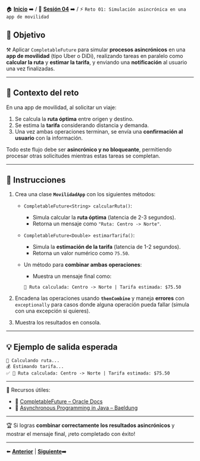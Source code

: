 🏠 [**Inicio**](../../Readme.md) ➡️ / 📖 [**Sesión 04**](../Readme.md) ➡️ / ⚡ `Reto 01: Simulación asincrónica en una app de movilidad`

## 🎯 Objetivo

⚒️ Aplicar `CompletableFuture` para simular **procesos asincrónicos** en una **app de movilidad** (tipo Uber o DiDi), realizando tareas en paralelo como **calcular la ruta** y **estimar la tarifa**, y enviando una **notificación** al usuario una vez finalizadas.

---

## 🧠 Contexto del reto

En una app de movilidad, al solicitar un viaje:

1. Se calcula la **ruta óptima** entre origen y destino.  
2. Se estima la **tarifa** considerando distancia y demanda.  
3. Una vez ambas operaciones terminan, se envía una **confirmación al usuario** con la información.

Todo este flujo debe ser **asincrónico y no bloqueante**, permitiendo procesar otras solicitudes mientras estas tareas se completan.

---

## 📝 Instrucciones

1. Crea una clase **`MovilidadApp`** con los siguientes métodos:

   - `CompletableFuture<String> calcularRuta()`:  
     - Simula calcular la **ruta óptima** (latencia de 2-3 segundos).
     - Retorna un mensaje como `"Ruta: Centro -> Norte"`.

   - `CompletableFuture<Double> estimarTarifa()`:  
     - Simula la **estimación de la tarifa** (latencia de 1-2 segundos).
     - Retorna un valor numérico como `75.50`.

   - Un método para **combinar ambas operaciones**:
     - Muestra un mensaje final como:

     ```
     🚗 Ruta calculada: Centro -> Norte | Tarifa estimada: $75.50
     ```

2. Encadena las operaciones usando **`thenCombine`** y maneja **errores** con `exceptionally` para casos donde alguna operación pueda fallar (simula con una excepción si quieres).

3. Muestra los resultados en consola.

---

## 💡 Ejemplo de salida esperada

```
🚦 Calculando ruta...
💰 Estimando tarifa...
✅ 🚗 Ruta calculada: Centro -> Norte | Tarifa estimada: $75.50
```

---

📘 Recursos útiles:

- 🔗 [CompletableFuture – Oracle Docs](https://docs.oracle.com/javase/8/docs/api/java/util/concurrent/CompletableFuture.html)  
- 🔗 [Asynchronous Programming in Java – Baeldung](https://www.baeldung.com/java-completablefuture)

---

🏆 Si logras **combinar correctamente los resultados asincrónicos** y mostrar el mensaje final, ¡reto completado con éxito!

---

⬅️ [**Anterior**](../Ejemplo-02/Readme.md) | [**Siguiente**](../Ejemplo-03/Readme.md)➡️  